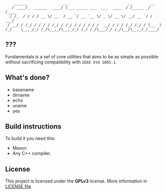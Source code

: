 ```
    ______                __                           __        __    
   / ____/_  ______  ____/ /___ _____ ___  ___  ____  / /_____ _/ /____
  / /_  / / / / __ \/ __  / __ `/ __ `__ \/ _ \/ __ \/ __/ __ `/ / ___/
 / __/ / /_/ / / / / /_/ / /_/ / / / / / /  __/ / / / /_/ /_/ / (__  ) 
/_/    \__,_/_/ /_/\__,_/\__,_/_/ /_/ /_/\___/_/ /_/\__/\__,_/_/____/  
```

## ???
Fundamentals is a set of core utilities that aims to be as simple as possible
without sacrificing compatibility with `IEEE Std 1003.1`.

## What's done?
 - basename
 - dirname
 - echo
 - uname
 - yes

## Build instructions
To build it you need this:
 - Meson
 - Any C++ compiler.

## License
This project is licensed under the **GPLv3** license.
More information in [LICENSE file](LICENSE).
